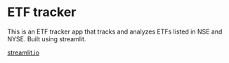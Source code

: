 # ETF tracker
This is an ETF tracker app that tracks and analyzes ETFs listed in NSE and NYSE. Built using streamlit. <br/>

[streamlit.io](https://etf-tracker-kqyoq3dn28iyfqtpghxnfc.streamlit.app/)
